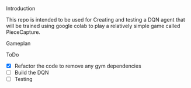 Introduction

This repo is intended to be used for Creating and testing a DQN agent that will be trained using google colab to play a relatively simple game called  PieceCapture.

Gameplan

ToDo
- [x] Refactor the code to remove any gym dependencies
- [ ] Build the DQN
- [ ] Testing 
